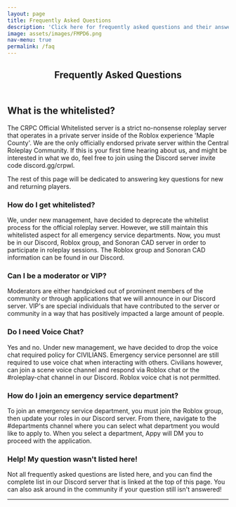 ```yaml
---
layout: page
title: Frequently Asked Questions
description: 'Click here for frequently asked questions and their answers!'
image: assets/images/FMPD6.png
nav-menu: true
permalink: /faq
---
```


<!-- Main -->
<div id="main" class="alt">

<!-- One -->
<section id="one">
	<div class="inner">
		<header class="major">
			<h1>Frequently Asked Questions</h1>
		</header>

<!-- Content -->
<h2 id="content">What is the whitelisted?</h2>
<p>The CRPC Official Whitelisted server is a strict no-nonsense roleplay server that operates in a private server inside of the Roblox experience 'Maple County'. We are the
only officially endorsed private server within the Central Roleplay Community. If this is your first time hearing about us, and might be interested in what we do, feel free to 
join using the Discord server invite code discord.gg/crpwl.

The rest of this page will be dedicated to answering key questions for new and returning players.</p>
<div class="row">
	<div class="6u 12u$(small)">
		<h3>How do I get whitelisted?</h3>
		<p>We, under new management, have decided to deprecate the whitelist process for the official roleplay server. However, we still maintain this 
		whitelisted aspect for all emergency service departments. Now, you must be in our Discord, Roblox group, and Sonoran CAD server in order to participate in 
		roleplay sessions. The Roblox group and Sonoran CAD information can be found in our Discord.</p>
	</div>
	<div class="6u$ 12u$(small)">
		<h3>Can I be a moderator or VIP?</h3>
		<p>Moderators are either handpicked out of prominent members of the community or through applications that we will announce in our Discord server. VIP's are special individuals that 
		have contributed to the server or community in a way that has positively impacted a large amount of people.</p>
	</div>
	<!-- Break -->
	<div class="4u 12u$(medium)">
		<h3>Do I need Voice Chat?</h3>
		<p>Yes and no. Under new management, we have decided to drop the voice chat required policy for CIVILIANS. Emergency service personnel are still required to use voice chat when 
		interacting with others. Civilians however, can join a scene voice channel and respond via Roblox chat or the #roleplay-chat channel in our Discord. Roblox voice 
		chat is not permitted.</p>
	</div>
	<div class="4u 12u$(medium)">
		<h3>How do I join an emergency service department?</h3>
		<p>To join an emergency service department, you must join the Roblox group, then update your roles in our Discord server. From there, navigate to the #departments 
		channel where you can select what department you would like to apply to. When you select a department, Appy will DM you to proceed with the application.</p>
	</div>
	<div class="4u$ 12u$(medium)">
		<h3>Help! My question wasn't listed here!</h3>
		<p>Not all frequently asked questions are listed here, and you can find the complete list in our Discord server that is linked at the top of this page. You can 
		also ask around in the community if your question still isn't answered!</p>
	</div>
</div>

<hr class="major" />
